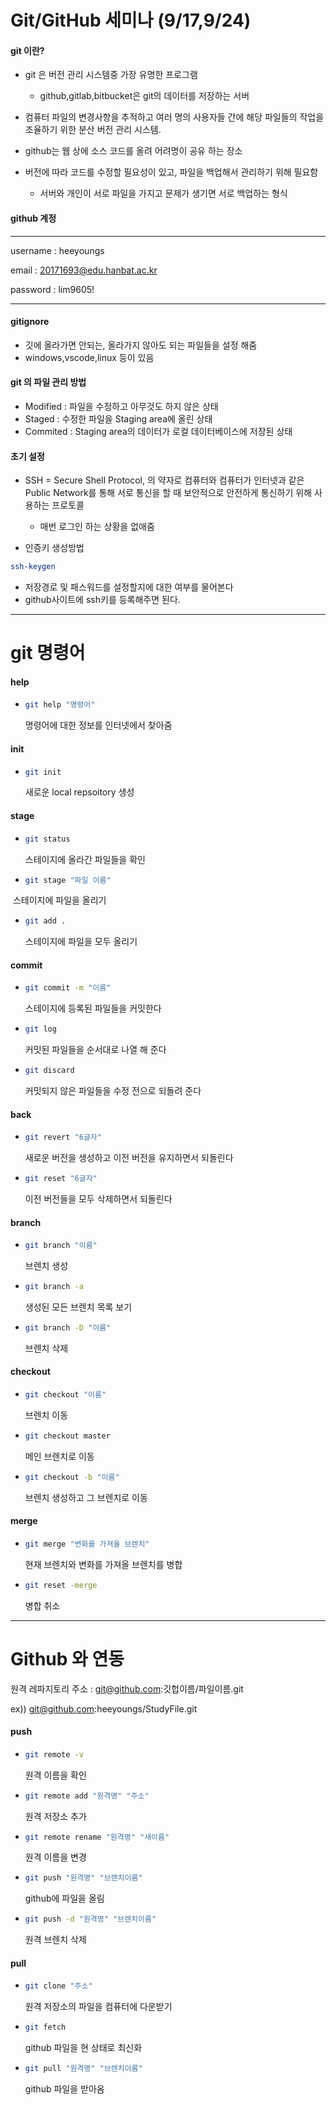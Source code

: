 # Git/GitHub 세미나 (9/17,9/24)

#### git 이란? 

- git 은 버전 관리 시스템중 가장 유명한 프로그램
  - github,gitlab,bitbucket은 git의 데이터를 저장하는 서버

- 컴퓨터 파일의 변경사항을 추적하고 여러 명의 사용자들 간에 해당 파일들의 작업을 조율하기 위한 분산 버전 관리 시스템.
- github는 웹 상에 소스 코드를 올려 어려명이 공유 하는 장소
- 버전에 따라 코드를 수정할 필요성이 있고, 파일을 백업해서 관리하기 위해 필요함
  - 서버와 개인이 서로 파일을 가지고 문제가 생기면 서로 백업하는 형식

#### github 계정

---

username : heeyoungs

email : 20171693@edu.hanbat.ac.kr

password : lim9605!

---

#### gitignore

- 깃에 올라가면 안되는, 올라가지 않아도 되는 파일들을 설정 해줌
- windows,vscode,linux 등이 있음

#### git 의 파일 관리 방법

- Modified : 파일을 수정하고 아무것도 하지 않은 상태
- Staged : 수정한 파일을 Staging area에 올린 상태
- Commited : Staging area의 데이터가 로컬 데이터베이스에 저장된 상태

#### 초기 설정

- SSH = Secure Shell Protocol, 의 약자로 컴퓨터와 컴퓨터가 인터넷과 같은 Public Network를 통해 서로 통신을 할 때 보안적으로 안전하게 통신하기 위해 사용하는 프로토콜
  - 매번 로그인 하는 상황을 없애줌

- 인증키 생성방법

```bash
ssh-keygen
```

- 저장경로 및 패스워드를 설정할지에 대한 여부를 물어본다
- github사이트에 ssh키를 등록해주면 된다.

---



# git 명령어

#### help 

- ``` bash
  git help "명령어"
  ```

  명령어에 대한 정보를 인터넷에서 찾아줌

#### init

- ```bash
  git init
  ```

  새로운 local repsoitory 생성

#### stage

- ```bash
  git status
  ```

  스테이지에 올라간 파일들을 확인

- ``` bash
  git stage "파일 이름"
  ```

​       스테이지에 파일을 올리기

- ``` bash
  git add .
  ```

  스테이지에 파일을 모두 올리기

#### commit 

- ``` bash
  git commit -m "이름"
  ```

  스테이지에 등록된 파일들을 커밋한다

- ``` bash
  git log
  ```

  커밋된 파일들을 순서대로 나열 해 준다

- ``` bash
  git discard
  ```

  커밋되지 않은 파일들을 수정 전으로 되돌려 준다

#### back

- ``` bash
  git revert "6글자"
  ```

  새로운 버전을 생성하고 이전 버전을 유지하면서 되돌린다

- ``` bash
  git reset "6글자"
  ```

  이전 버전들을 모두 삭제하면서 되돌린다

#### branch

- ``` bash
  git branch "이름"
  ```

  브렌치 생성

- ``` bash
  git branch -a
  ```

  생성된 모든 브렌치 목록 보기

- ``` bash
  git branch -D "이름"
  ```

  브렌치 삭제

#### checkout

- ``` bash
  git checkout "이름"
  ```

  브렌치 이동

- ``` bash
  git checkout master
  ```

  메인 브렌치로 이동

- ``` bash
  git checkout -b "이름"
  ```

  브렌치 생성하고 그 브렌치로 이동

#### merge

- ``` bash
  git merge "변화를 가져올 브렌치"
  ```

  현재 브렌치와 변화를 가져올 브렌치를 병합

- ``` bash
  git reset -merge
  ```

  병합 취소

---



# Github 와 연동

원격 레파지토리 주소 : git@github.com:깃헙이름/파일이름.git

ex)) git@github.com:heeyoungs/StudyFile.git

#### push 

- ``` bash 
  git remote -v 
  ```

  원격 이름을 확인 

- ``` bash 
  git remote add "원격명" "주소"
  ```

  원격 저장소 추가

- ``` bash
  git remote rename "원격명" "새이름"
  ```

  원격 이름을 변경

- ``` bash
  git push "원격명" "브렌치이름"
  ```

  github에 파일을 올림

- ``` bash
  git push -d "원격명" "브렌치이름"
  ```

  원격 브렌치 삭제

#### pull

- ``` bash
  git clone "주소"
  ```

  원격 저장소의 파일을 컴퓨터에 다운받기

- ``` bash
  git fetch
  ```

  github 파일을 현 상태로 최신화

- ``` bash
  git pull "원격명" "브렌치이름"
  ```

  github 파일을 받아옴

